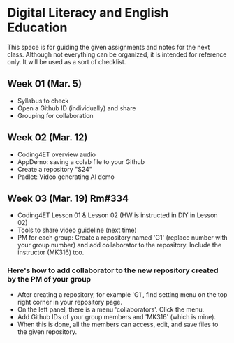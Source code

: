 # Digital Literacy and English Education
This space is for guiding the given assignments and notes for the next class. Although not everything can be organized, it is intended for reference only. It will be used as a sort of checklist.

## Week 01 (Mar. 5)

+ Syllabus to check
+ Open a Github ID (individually) and share
+ Grouping for collaboration

## Week 02 (Mar. 12)

+ Coding4ET overview audio
+ AppDemo: saving a colab file to your Github
+ Create a repository "S24"
+ Padlet: Video generating AI demo

## Week 03 (Mar. 19) Rm#334

+ Coding4ET Lesson 01 & Lesson 02 (HW is instructed in DIY in Lesson 02)
+ Tools to share video guideline (next time)
+ PM for each group: Create a repository named 'G1' (replace number with your group number) and add collaborator to the repository. Include the instructor (MK316) too.
### Here's how to add collaborator to the new repository created by the PM of your group

+ After creating a repository, for example 'G1', find setting menu on the top right corner in your repository page.
+ On the left panel, there is a menu 'collaborators'. Click the menu.
+ Add Github IDs of your group members and 'MK316' (which is mine).
+ When this is done, all the members can access, edit, and save files to the given repository.

